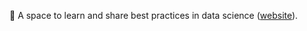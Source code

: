 👋 A space to learn and share best practices in data science ([website]([url](https://ixpanteria.github.io/))).
